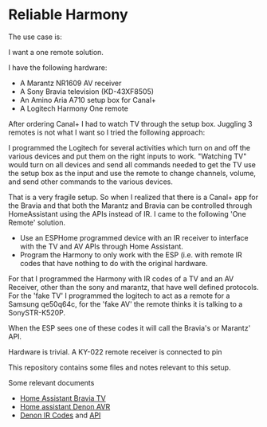 # Reliable Harmony

The use case is:

I want a one remote solution.
 
I have the following hardware:

* A Marantz NR1609 AV receiver
* A Sony Bravia television (KD-43XF8505)
* An Amino Aria A710 setup box for Canal+
* A Logitech Harmony One remote

After ordering Canal+ I had to watch TV through the setup box. Juggling 3 remotes is not what I want so I tried the following approach: 

I programmed the Logitech for several activities which turn on and off the various devices and put them on the right inputs to work. "Watching TV" would turn on all devices and send all commands needed to get the TV use the setup box as the input and use the remote to change channels, volume, and send other commands to the various devices. 

That is a very fragile setup. So when I realized that there is a Canal+ app for the Bravia and that both the Marantz and Bravia can be controlled through HomeAssistant using the APIs instead of IR. I came to the following 'One Remote' solution.

* Use an ESPHome programmed device with an IR receiver to interface with the TV and AV APIs through Home Assistant.
* Program the Harmony to only work with the ESP (i.e. with remote IR codes that have nothing to do with the original hardware.

For that I programmed the Harmony with IR codes of a TV and an AV Receiver, other than the sony and marantz, that have well defined protocols.  For the 'fake TV' I programmed the logitech to act as a remote for a Samsung qe50q64c, for the 'fake AV' the remote thinks it is talking to a SonySTR-K520P.

When the ESP sees one of these codes it will call the Bravia's or Marantz' API.

Hardware is trivial. A KY-022 remote receiver is connected to pin

This repository contains some files and notes relevant to this setup. 

Some relevant documents

* [Home Assistant Bravia TV](https://www.home-assistant.io/integrations/braviatv/)
* [Home assistant Denon AVR
](https://www.home-assistant.io/integrations/denonavr/)
* [Denon IR Codes](https://assets.denon.com/documentmaster/uk/avr3313_ir_code_v01.pdf) and [API](https://www.heimkinoraum.de/upload/files/product/IP_Protocol_AVR-Xx100.pdf)
